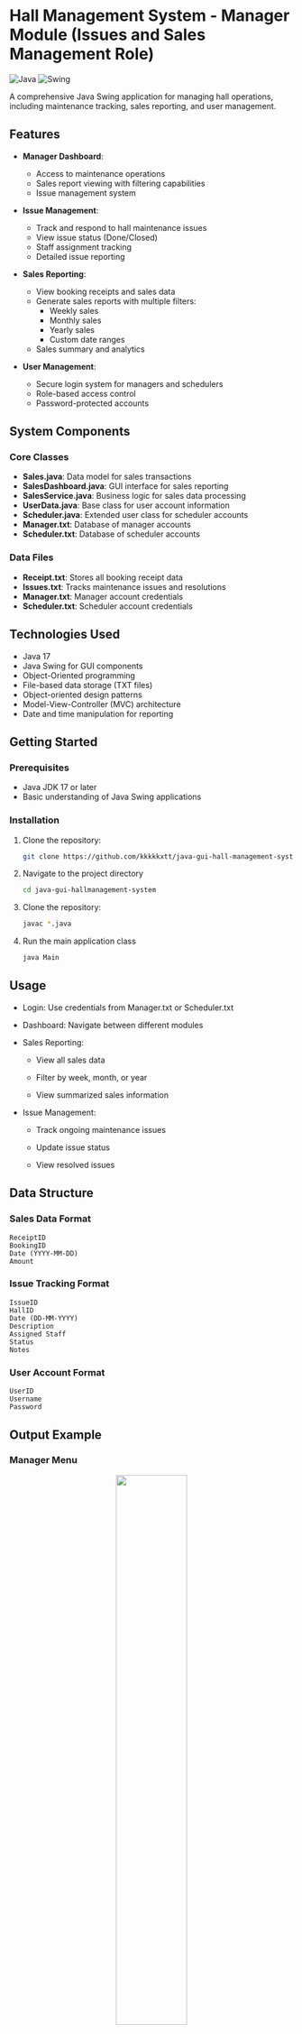# Hall Management System - Manager Module (Issues and Sales Management Role)

![Java](https://img.shields.io/badge/Java-17-blue.svg)
![Swing](https://img.shields.io/badge/GUI-Swing-orange.svg)

A comprehensive Java Swing application for managing hall operations, including maintenance tracking, sales reporting, and user management.

## Features

- **Manager Dashboard**:
  - Access to maintenance operations
  - Sales report viewing with filtering capabilities
  - Issue management system

- **Issue Management**:
  - Track and respond to hall maintenance issues
  - View issue status (Done/Closed)
  - Staff assignment tracking
  - Detailed issue reporting

- **Sales Reporting**:
  - View booking receipts and sales data
  - Generate sales reports with multiple filters:
    - Weekly sales
    - Monthly sales
    - Yearly sales
    - Custom date ranges
  - Sales summary and analytics

- **User Management**:
  - Secure login system for managers and schedulers
  - Role-based access control
  - Password-protected accounts

## System Components

### Core Classes
- **Sales.java**: Data model for sales transactions
- **SalesDashboard.java**: GUI interface for sales reporting
- **SalesService.java**: Business logic for sales data processing
- **UserData.java**: Base class for user account information
- **Scheduler.java**: Extended user class for scheduler accounts
- **Manager.txt**: Database of manager accounts
- **Scheduler.txt**: Database of scheduler accounts

### Data Files
- **Receipt.txt**: Stores all booking receipt data
- **Issues.txt**: Tracks maintenance issues and resolutions
- **Manager.txt**: Manager account credentials
- **Scheduler.txt**: Scheduler account credentials

## Technologies Used

- Java 17
- Java Swing for GUI components
- Object-Oriented programming
- File-based data storage (TXT files)
- Object-oriented design patterns
- Model-View-Controller (MVC) architecture
- Date and time manipulation for reporting

## Getting Started

### Prerequisites
- Java JDK 17 or later
- Basic understanding of Java Swing applications

### Installation
1. Clone the repository:
   ```bash
   git clone https://github.com/kkkkkxtt/java-gui-hall-management-system.git
   ```
2. Navigate to the project directory
   ```bash
   cd java-gui-hallmanagement-system
   ```
3. Clone the repository:
   ```bash
   javac *.java
   ```
4. Run the main application class
   ```bash
   java Main
   ```
## Usage
- Login: Use credentials from Manager.txt or Scheduler.txt

- Dashboard: Navigate between different modules

- Sales Reporting:

  - View all sales data

  - Filter by week, month, or year

  - View summarized sales information

- Issue Management:

  - Track ongoing maintenance issues

  - Update issue status

  - View resolved issues

## Data Structure
### Sales Data Format
```
ReceiptID
BookingID
Date (YYYY-MM-DD)
Amount
```
### Issue Tracking Format
```
IssueID
HallID
Date (DD-MM-YYYY)
Description
Assigned Staff
Status
Notes
```
### User Account Format
```
UserID
Username
Password
```
## Output Example

### Manager Menu
<div align="center">
  <img src="https://github.com/user-attachments/assets/50b8a493-5dac-4d28-8868-0c5a0c7919af" width="50%">
</div>

### Sales Dashboard
<div align="center">
  <img src="https://github.com/user-attachments/assets/2aa25095-022c-460f-964d-cf5813463054" width="50%">
</div>

### Issues Report
<div align="center">
  <img src="https://github.com/user-attachments/assets/6fc3d422-7988-40d6-8359-ea297f83e617" width="50%">
</div>

### Logout
<div align="center">
  <img src="https://github.com/user-attachments/assets/821baaaa-fbea-4bd1-b4de-7d3cf3ed91f3" width="50%">
</div>

